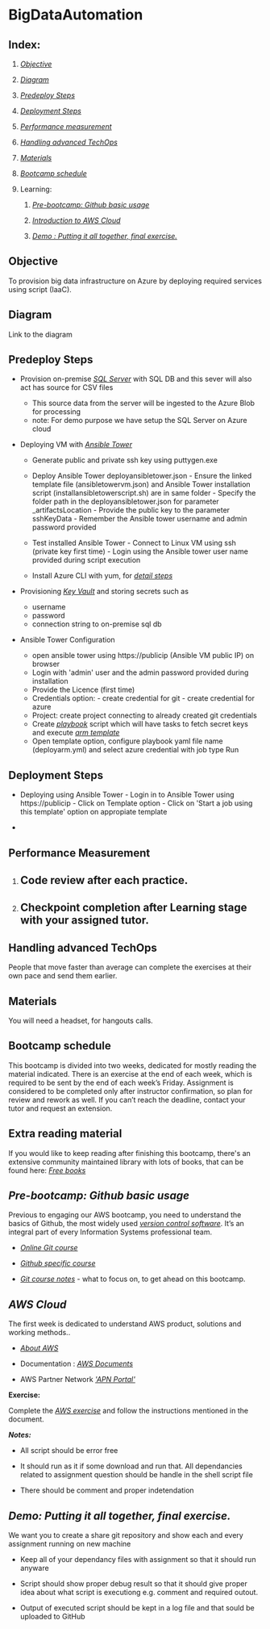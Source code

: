 # BigDataAutomation

Index:
------

1.  [*Objective*](#objective)

2.  [*Diagram*](#diagram)

3.  [*Predeploy Steps*](#predeploy-steps)

4.  [*Deployment Steps*](#deployment-steps)

5.  [*Performance measurement*](#performance-measurement)

6.  [*Handling advanced TechOps*](#handling-advanced-techops)

7.  [*Materials*](#materials)

8.  [*Bootcamp schedule*](#bootcamp-schedule)

9.  Learning:

    1.  [*Pre-bootcamp: Github basic usage*](#pre-bootcamp-github-basic-usage)

    2.  [*Introduction to AWS Cloud*](#aws-cloud)

    3.  [*Demo : Putting it all together, final exercise.*](#putting-it-all-together-final-exercise.)

**Objective**
-------------

To provision big data infrastructure on Azure by deploying required services using script (IaaC).

**Diagram**
------------

Link to the diagram

**Predeploy Steps**
-------------------

- Provision on-premise [*SQL Server*](https://github.com/alankarmehta/BigDataAutomation/tree/master/predeploy/SqlServer) with SQL DB and this sever will also act has source for CSV files
    - This source data from the server will be ingested to the Azure Blob for processing
    - note: For demo purpose we have setup the SQL Server on Azure cloud

- Deploying VM with [*Ansible Tower*](https://github.com/alankarmehta/BigDataAutomation/tree/master/predeploy/AnsibleTower)
    - Generate public and private ssh key using puttygen.exe
    - Deploy Ansible Tower deployansibletower.json
            - Ensure the linked template file (ansibletowervm.json) and Ansible Tower installation script (installansibletowerscript.sh) are in same folder
            - Specify the folder path in the deployansibletower.json for parameter _artifactsLocation
            - Provide the public key to the  parameter sshKeyData
             - Remember the Ansible tower username and admin password provided

    - Test installed Ansible Tower
          - Connect to Linux VM using ssh (private key first time)
          - Login using the Ansible tower user name provided during script execution
    
    - Install Azure CLI with yum, for [*detail steps*](https://docs.microsoft.com/en-us/cli/azure/install-azure-cli-yum?view=azure-cli-latest)
            
- Provisioning [*Key Vault*](https://github.com/alankarmehta/BigDataAutomation/tree/master/predeploy/KeyVault) and storing secrets such as
    - username
    - password
    - connection string to on-premise sql db

- Ansible Tower Configuration
    - open ansible tower using https://publicip (Ansible VM public IP) on browser
    - Login with 'admin' user and the admin password provided during installation
    - Provide the Licence (first time)
    - Credentials option:
              - create credential for git
              - create credential for azure
    - Project: create project connecting to already created git credentials
    - Create [*playbook*](https://github.com/alankarmehta/BigDataAutomation/blob/master/deployarm.yml) script which will have tasks to fetch secret keys and execute [*arm template*](https://github.com/alankarmehta/BigDataAutomation/blob/master/Main_Template1.json)
    - Open template option, configure playbook yaml file name (deployarm.yml) and select azure credential with job type Run

**Deployment Steps**
------------------------

- Deploying using Ansible Tower
      - Login in to Ansible Tower using https://publicip
      - Click on Template option
      - Click on 'Start a job using this template' option on appropiate template

- 

**Performance Measurement**
---------------------------

1.  Code review after each practice.
    --------------------------------

2.  Checkpoint completion after Learning stage with your assigned tutor.
    --------------------------------------------------------------------

**Handling advanced TechOps**
-----------------------------

People that move faster than average can complete the exercises at their own pace and send them earlier.

**Materials**
-------------

You will need a headset, for hangouts calls. 

**Bootcamp schedule**
---------------------

This bootcamp is divided into two weeks, dedicated for mostly reading the material indicated. There is an exercise at the end of each week, which is required to be sent by the end of each week’s Friday. Assignment is considered to be completed only after instructor confirmation, so plan for review and rework as well. If you can’t reach the deadline, contact your tutor and request an extension.

**Extra reading material**
--------------------------

If you would like to keep reading after finishing this bootcamp, there's an extensive community maintained library with lots of books, that can be found here:
[*Free books*](https://github.com/ber5ien/Free-DevOps-Books-1/tree/master/book)

***Pre-bootcamp: Github basic usage***
--------------------------------------

Previous to engaging our AWS bootcamp, you need to understand the basics of Github, the most widely used [*version control software*](https://en.wikipedia.org/wiki/Version_control). It’s an integral part of every Information Systems professional team.

-   [*Online Git course*](https://try.github.io/levels/1/challenges/1)

-   [*Github specific course*](https://guides.github.com/activities/hello-world/)

-   [*Git course notes*](https://github.com/globant-ui-rosario/git-course) - what to focus on, to get ahead on this bootcamp.

***AWS Cloud***
----------------

The first week is dedicated to understand AWS product, solutions and working methods..

-   [*About AWS*](https://aws.amazon.com/) 

-  Documentation : [*AWS Documents*](https://docs.aws.amazon.com/#lang/en_us)

-   AWS Partner Network [*'APN Portal'*](https://aws.amazon.com/partners/apn-portal/)

**Exercise:**

Complete the [*AWS exercise*](https://github.com/alankarmehta/AWSbootcamp/blob/master/Bootcamp%20AWS.pdf) and follow the instructions mentioned in the document.

***Notes:***

-   All script should be error free 

-   It should run as it if some download and run that. All dependancies related to assignment question should be handle in the shell script file

-   There should be comment and proper indetendation 


***Demo: Putting it all together, final exercise.***
------------------------------------------------------

We want you to create a share git repository and show each and every assignment running on new machine

-   Keep all of your dependancy files with assignment so that it should run anyware 

-   Script should show proper debug result so that it should give proper idea about what script is executiong e.g. comment and required outout. 

-   Output of executed script should be kept in a log file and that sould be uploaded to GitHub 
